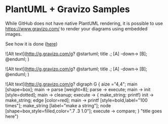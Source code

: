 # PlantUML + Gravizo Samples

While GitHub does not have native PlantUML rendering, it is possible
to use https://www.gravizo.com/ to render your diagrams using embedded images.

See how it is done ([here](https://raw.githubusercontent.com/htssouza/plantuml_with_gravizo/master/README.md))

![Alt text](http://g.gravizo.com/g?
  @startuml;
  title .;
  [A] -down-> [B];
  @enduml;
)

![Alt text](http://g.gravizo.com/g?
  @startuml;
  title .;
  [A] -down-> [B];
  @enduml;
)

![Alt text](http://g.gravizo.com/g?
  digraph G {
    aize ="4,4";
    main [shape=box];
    main -> parse [weight=8];
    parse -> execute;
    main -> init [style=dotted];
    main -> cleanup;
    execute -> { make_string; printf}
    init -> make_string;
    edge [color=red];
    main -> printf [style=bold,label="100 times"];
    make_string [label="make a string"];
    node [shape=box,style=filled,color=".7 .3 1.0"];
    execute -> compare;
  }
"title goes here")
